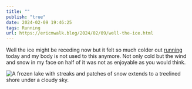 ```yaml
---
title: ""
publish: "true"
date: 2024-02-09 19:46:25
tags: Running
url: https://ericmwalk.blog/2024/02/09/well-the-ice.html
---
```


Well the ice might be receding now but it felt so much colder out [running](https://strava.com/activities/10728329075) today and my body is not used to this anymore. Not only cold but the wind and snow in my face on half of it was not as enjoyable as you would think.

![A frozen lake with streaks and patches of snow extends to a treelined shore under a cloudy sky.](https://ericmwalk.blog/uploads/2024/img-7813.jpeg)